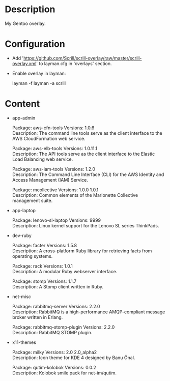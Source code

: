 
# Description

My Gentoo overlay.

# Configuration

* Add 'https://github.com/Scrill/scrill-overlay/raw/master/scrill-overlay.xml' to layman.cfg in 'overlays' section.
* Enable overlay in layman:

    layman -f
    layman -a scrill

# Content

* app-admin

    Package:	 aws-cfn-tools
    Versions:	 1.0.6  
    Description: The command line tools serve as the client interface to the AWS CloudFormation web service.

    Package:	 aws-elb-tools
    Versions:	 1.0.11.1  
    Description: The API tools serve as the client interface to the Elastic Load Balancing web service.

    Package:	 aws-iam-tools
    Versions:	 1.2.0  
    Description: The Command Line Interface (CLI) for the AWS Identity and Access Management (IAM) Service.

    Package:	 mcollective
    Versions:	 1.0.0  1.0.1  
    Description: Common elements of the Marionette Collective management suite.

* app-laptop

    Package:	 lenovo-sl-laptop
    Versions:	 9999  
    Description: Linux kernel support for the Lenovo SL series ThinkPads.

* dev-ruby

    Package:	 facter
    Versions:	 1.5.8  
    Description: A cross-platform Ruby library for retrieving facts from operating systems.

    Package:	 rack
    Versions:	 1.0.1  
    Description: A modular Ruby webserver interface.

    Package:	 stomp
    Versions:	 1.1.7  
    Description: A Stomp client written in Ruby.

* net-misc

    Package:	 rabbitmq-server
    Versions:	 2.2.0  
    Description: RabbitMQ is a high-performance AMQP-compliant message broker written in Erlang.

    Package:	 rabbitmq-stomp-plugin
    Versions:	 2.2.0  
    Description: RabbitMQ STOMP plugin.

* x11-themes

    Package:	 milky
    Versions:	 2.0  2.0_alpha2  
    Description: Icon theme for KDE 4 designed by Banu Önal.

    Package:	 qutim-kolobok
    Versions:	 0.0.2  
    Description: Kolobok smile pack for net-im/qutim.


